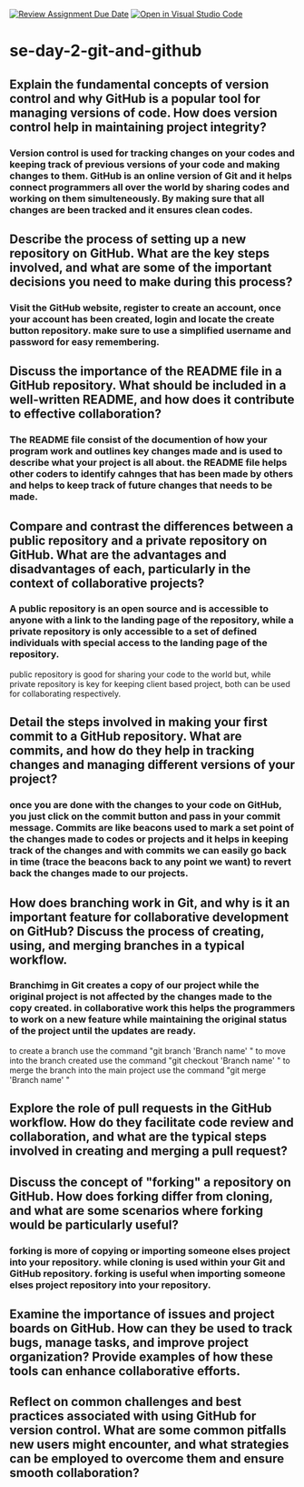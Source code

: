 [![Review Assignment Due Date](https://classroom.github.com/assets/deadline-readme-button-22041afd0340ce965d47ae6ef1cefeee28c7c493a6346c4f15d667ab976d596c.svg)](https://classroom.github.com/a/8wgCKhpZ)
[![Open in Visual Studio Code](https://classroom.github.com/assets/open-in-vscode-2e0aaae1b6195c2367325f4f02e2d04e9abb55f0b24a779b69b11b9e10269abc.svg)](https://classroom.github.com/online_ide?assignment_repo_id=18416259&assignment_repo_type=AssignmentRepo)
# se-day-2-git-and-github
## Explain the fundamental concepts of version control and why GitHub is a popular tool for managing versions of code. How does version control help in maintaining project integrity?
### Version control is used for tracking changes on your codes and keeping track of previous versions of your code and making changes to them. GitHub is an online version of Git and it helps connect programmers all over the world by sharing codes and working on them simulteneously. By making sure that all changes are been tracked and it ensures clean codes.

## Describe the process of setting up a new repository on GitHub. What are the key steps involved, and what are some of the important decisions you need to make during this process?
### Visit the GitHub website, register to create an account, once your account has been created, login and locate the create button repository. make sure to use a simplified username and password for easy remembering.

## Discuss the importance of the README file in a GitHub repository. What should be included in a well-written README, and how does it contribute to effective collaboration?
### The README file consist of the documention of how your program work and outlines key changes made and is used to describe what your project is all about. the README file helps other coders to identify cahnges that has been made by others and helps to keep track of future changes that needs to be made.

## Compare and contrast the differences between a public repository and a private repository on GitHub. What are the advantages and disadvantages of each, particularly in the context of collaborative projects?
### A public repository is an open source and is accessible to anyone with a link to the landing page of the repository, while a private repository is only accessible to a set of defined individuals with special access to the landing page of the repository. 
public repository is good for sharing your code to the world but, while private repository is key for keeping client based project, both can be used for collaborating respectively.


## Detail the steps involved in making your first commit to a GitHub repository. What are commits, and how do they help in tracking changes and managing different versions of your project?
### once you are done with the changes to your code on GitHub, you just click on the commit button and pass in your commit message. Commits are like beacons used to mark a set point of the changes made to codes or projects and it helps in keeping track of the changes and with commits we can easily go back in time (trace the beacons back to any point we want) to revert back the changes made to our projects.

## How does branching work in Git, and why is it an important feature for collaborative development on GitHub? Discuss the process of creating, using, and merging branches in a typical workflow.
### Branchimg in Git creates a copy of our project while the original project is not affected by the changes made to the copy created. in collaborative work this helps the programmers to work on a new feature while maintaining the original status of the project until the updates are ready.
to create a branch use the command "git branch 'Branch name' "
to move into the branch created use the command "git checkout 'Branch name' "
to merge the branch into the main project use the command "git merge 'Branch name' "

## Explore the role of pull requests in the GitHub workflow. How do they facilitate code review and collaboration, and what are the typical steps involved in creating and merging a pull request?
### 

## Discuss the concept of "forking" a repository on GitHub. How does forking differ from cloning, and what are some scenarios where forking would be particularly useful?
### forking is more of copying or importing someone elses project into your repository. while cloning is used within your Git and GitHub repository. forking is useful when importing someone elses project repository into your repository.

## Examine the importance of issues and project boards on GitHub. How can they be used to track bugs, manage tasks, and improve project organization? Provide examples of how these tools can enhance collaborative efforts.
### 

## Reflect on common challenges and best practices associated with using GitHub for version control. What are some common pitfalls new users might encounter, and what strategies can be employed to overcome them and ensure smooth collaboration?

